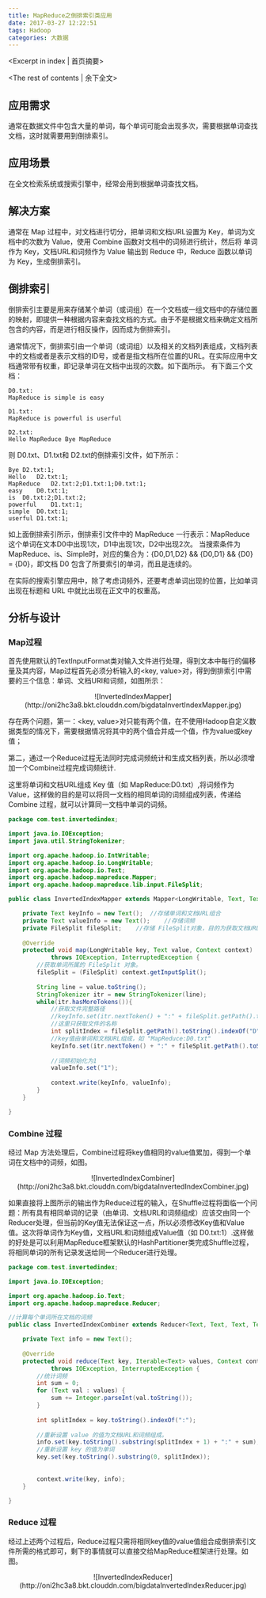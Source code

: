 ```yaml
---
title: MapReduce之倒排索引类应用
date: 2017-03-27 12:22:51
tags: Hadoop 
categories: 大数据
---
```

<Excerpt in index | 首页摘要> 
<!-- more -->
<The rest of contents | 余下全文>

## 应用需求

通常在数据文件中包含大量的单词，每个单词可能会出现多次，需要根据单词查找文档，这时就需要用到倒排索引。

## 应用场景

在全文检索系统或搜索引擎中，经常会用到根据单词查找文档。

## 解决方案

通常在 Map 过程中，对文档进行切分，把单词和文档URL设置为 Key，单词为文档中的次数为 Value，使用 Combine 函数对文档中的词频进行统计，然后将 单词作为 Key，文档URL和词频作为 Value 输出到 Reduce 中，Reduce 函数以单词为 Key，生成倒排索引。

## 倒排索引

倒排索引主要是用来存储某个单词（或词组）在一个文档或一组文档中的存储位置的映射，即提供一种根据内容来查找文档的方式。由于不是根据文档来确定文档所包含的内容，而是进行相反操作，因而成为倒排索引。

通常情况下，倒排索引由一个单词（或词组）以及相关的文档列表组成，文档列表中的文档或者是表示文档的ID号，或者是指文档所在位置的URL。在实际应用中文档通常带有权重，即记录单词在文档中出现的次数。如下面所示。
有下面三个文档：
```
D0.txt:
MapReduce is simple is easy
```

```
D1.txt:
MapReduce is powerful is userful
```

```
D2.txt:
Hello MapReduce Bye MapReduce
```

则 D0.txt、D1.txt和 D2.txt的倒排索引文件，如下所示：

```
Bye	D2.txt:1;
Hello	D2.txt:1;
MapReduce	D2.txt:2;D1.txt:1;D0.txt:1;
easy	D0.txt:1;
is	D0.txt:2;D1.txt:2;
powerful	D1.txt:1;
simple	D0.txt:1;
userful	D1.txt:1;
```

如上面倒排索引所示，倒排索引文件中的 MapReduce 一行表示：MapReduce 这个单词在文本D0中出现1次，D1中出现1次，D2中出现2次。
当搜索条件为 MapReduce、is、Simple时，对应的集合为：{D0,D1,D2} && {D0,D1} && {D0} = {D0}，即文档 D0 包含了所要索引的单词，而且是连续的。

在实际的搜索引擎应用中，除了考虑词频外，还要考虑单词出现的位置，比如单词出现在标题和 URL 中就比出现在正文中的权重高。


## 分析与设计

### Map过程

首先使用默认的TextInputFormat类对输入文件进行处理，得到文本中每行的偏移量及其内容，Map过程首先必须分析输入的<key, value>对，得到倒排索引中需要的三个信息：单词、文档URI和词频，如图所示：

<center>![InvertedIndexMapper](http://oni2hc3a8.bkt.clouddn.com/bigdataInvertIndexMapper.jpg)</center>

存在两个问题，第一：<key, value>对只能有两个值，在不使用Hadoop自定义数据类型的情况下，需要根据情况将其中的两个值合并成一个值，作为value或key值；

第二，通过一个Reduce过程无法同时完成词频统计和生成文档列表，所以必须增加一个Combine过程完成词频统计.

这里将单词和文档URL组成 Key 值（如 MapReduce:D0.txt）,将词频作为 Value，这样做的目的是可以将同一文档的相同单词的词频组成列表，传递给 Combine 过程，就可以计算同一文档中单词的词频。

```java
package com.test.invertedindex;

import java.io.IOException;
import java.util.StringTokenizer;

import org.apache.hadoop.io.IntWritable;
import org.apache.hadoop.io.LongWritable;
import org.apache.hadoop.io.Text;
import org.apache.hadoop.mapreduce.Mapper;
import org.apache.hadoop.mapreduce.lib.input.FileSplit;

public class InvertedIndexMapper extends Mapper<LongWritable, Text, Text, Text>{

	private Text keyInfo = new Text();	//存储单词和文档URL组合
	private Text valueInfo = new Text();	//存储词频
	private FileSplit fileSplit;	//存储 FileSplit对象，目的为获取文档URL
	
	@Override
	protected void map(LongWritable key, Text value, Context context)
			throws IOException, InterruptedException {
		//获取单词所属的 FileSplit 对象。
		fileSplit = (FileSplit) context.getInputSplit();
		
		String line = value.toString();
		StringTokenizer itr = new StringTokenizer(line);
		while(itr.hasMoreTokens()){
			//获取文件完整路径
			//keyInfo.set(itr.nextToken() + ":" + fileSplit.getPath().toString());
			//这里只获取文件的名称
			int splitIndex = fileSplit.getPath().toString().indexOf("D");
			//key值由单词和文档URL组成，如 "MapReduce:D0.txt"
			keyInfo.set(itr.nextToken() + ":" + fileSplit.getPath().toString().substring(splitIndex));
			
			//词频初始化为1
			valueInfo.set("1");
			
			context.write(keyInfo, valueInfo);
		}
	}

}

```

### Combine 过程

经过 Map 方法处理后，Combine过程将key值相同的value值累加，得到一个单词在文档中的词频，如图。

<center>![InvertedIndexCombiner](http://oni2hc3a8.bkt.clouddn.com/bigdataInvertedIndexCombiner.jpg)</center>

如果直接将上图所示的输出作为Reduce过程的输入，在Shuffle过程将面临一个问题：所有具有相同单词的记录（由单词、文档URL和词频组成）应该交由同一个Reducer处理，但当前的Key值无法保证这一点，所以必须修改Key值和Value值。这次将单词作为Key值，文档URL和词频组成Value值（如 D0.txt:1）.这样做的好处是可以利用MapReduce框架默认的HashPartitioner类完成Shuffle过程，将相同单词的所有记录发送给同一个Reducer进行处理。

```java 
package com.test.invertedindex;

import java.io.IOException;

import org.apache.hadoop.io.Text;
import org.apache.hadoop.mapreduce.Reducer;

//计算每个单词所在文档的词频
public class InvertedIndexCombiner extends Reducer<Text, Text, Text, Text>{

	private Text info = new Text();
	
	@Override
	protected void reduce(Text key, Iterable<Text> values, Context context)
			throws IOException, InterruptedException {
		//统计词频
		int sum = 0;
		for (Text val : values) {
			sum += Integer.parseInt(val.toString());
		}
		
		int splitIndex = key.toString().indexOf(":");
		
		//重新设置 value 的值为文档URL和词频组成。
		info.set(key.toString().substring(splitIndex + 1) + ":" + sum);
		//重新设置 key 的值为单词
		key.set(key.toString().substring(0, splitIndex));
		
		
		context.write(key, info);
	}

}
```

### Reduce 过程

经过上述两个过程后，Reduce过程只需将相同key值的value值组合成倒排索引文件所需的格式即可，剩下的事情就可以直接交给MapReduce框架进行处理。如图。
<center>![InvertedIndexReducer](http://oni2hc3a8.bkt.clouddn.com/bigdataInvertedIndexReducer.jpg)</center>


